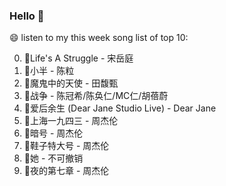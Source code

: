 

### Hello 👋

😄 listen to my this week song list of top 10:

0. 🌈Life's A Struggle - 宋岳庭
1. 🌈小半 - 陈粒
2. 🌈魔鬼中的天使 - 田馥甄
3. 🌈战争 - 陈冠希/陈奂仁/MC仁/胡蓓蔚
4. 🌈爱后余生 (Dear Jane Studio Live) - Dear Jane
5. 🌈上海一九四三 - 周杰伦
6. 🌈暗号 - 周杰伦
7. 🌈鞋子特大号 - 周杰伦
8. 🌈她 - 不可撤销
9. 🌈夜的第七章 - 周杰伦

